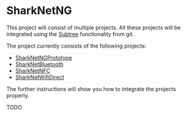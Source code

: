 # SharkNetNG

This project will consist of multiple projects. All these projects will be integrated using the [Subtree] functionality from git.

The project currently consists of the following projects:
 - [SharkNetNGPrototype]
 - [SharkNetBluetooth]
 - [SharkNetNFC]
 - [SharkNetWifiDirect]

The further instructions will show you how to integrate the projects properly. 

TODO

[Subtree]: <https://git-scm.com/book/de/v1/Git-Tools-Subtree-Merging>
[SharkNetNGPrototype]: <https://github.com/SharedKnowledge/SharkNetNGPrototype>
[SharkNetWifiDirect]: <https://github.com/SharedKnowledge/SharkNetWifiDirect>
[SharkNetNFC]: <https://github.com/SharedKnowledge/SharkNetNFC>
[SharkNetBluetooth]: <https://github.com/SharedKnowledge/SharkNetBluetooth>

